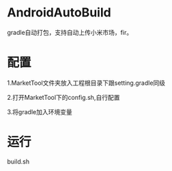 # AndroidAutoBuild
gradle自动打包，支持自动上传小米市场，fir。

# 配置
1.MarketTool文件夹放入工程根目录下跟setting.gradle同级

2.打开MarketTool下的config.sh,自行配置

3.将gradle加入环境变量

# 运行
build.sh
